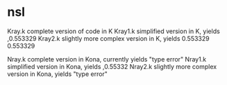 nsl
===

Kray.k      complete version of code in K
Kray1.k     simplified version in K, yields     ,0.553329
Kray2.k     slightly more complex version in K, yields     0.553329 0.553329

Nray.k      complete version in Kona, currently yields "type error"
Nray1.k     simplified version in Kona, yields     ,0.55332
Nray2.k     slightly more complex version in Kona, yields "type error"
